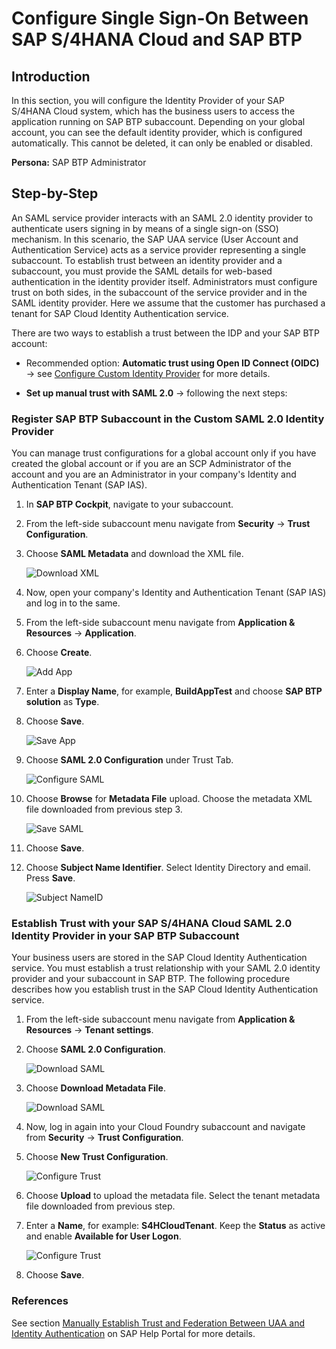 # Configure Single Sign-On Between SAP S/4HANA Cloud and SAP BTP

## Introduction

In this section, you will configure the Identity Provider of your SAP S/4HANA Cloud system, which has the business users to access the application running on SAP BTP subaccount.
Depending on your global account, you can see the default identity provider, which is configured automatically. This cannot be deleted, it can only be enabled or disabled.

**Persona:** SAP BTP Administrator

## Step-by-Step

An SAML service provider interacts with an SAML 2.0 identity provider to authenticate users signing in by means of a single sign-on (SSO) mechanism. In this scenario, the SAP UAA service (User Account and Authentication Service) acts as a service provider representing a single subaccount. To establish trust between an identity provider and a subaccount, you must provide the SAML details for web-based authentication in the identity provider itself. Administrators must configure trust on both sides, in the subaccount of the service provider and in the SAML identity provider. Here we assume that the customer has purchased a tenant for SAP Cloud Identity Authentication service.

There are two ways to establish a trust between the IDP and your SAP BTP account:

* Recommended option: **Automatic trust using Open ID Connect (OIDC)** &rarr; see [Configure Custom Identity Provider](./AutomaticTrust.md) for more details.

* **Set up manual trust with SAML 2.0** &rarr; following the next steps:

### Register SAP BTP Subaccount in the Custom SAML 2.0 Identity Provider

You can manage trust configurations for a global account only if you have created the global account or if you are an SCP Administrator of the account and you are an Administrator in your company's Identity and Authentication Tenant (SAP IAS).

1. In **SAP BTP Cockpit**, navigate to your subaccount.

2. From the left-side subaccount menu navigate from **Security** &rarr; **Trust Configuration**.

3. Choose **SAML Metadata** and download the XML file.

   ![Download XML](./images/CustIDP-SAML.png)

4. Now, open your company's Identity and Authentication Tenant (SAP IAS) and log in to the same.

5. From the left-side subaccount menu navigate from **Application & Resources** &rarr; **Application**.

6. Choose **Create**.

   ![Add App](./images/CustIDP-addApp.png)

7. Enter a **Display Name**, for example, **BuildAppTest** and choose **SAP BTP solution** as **Type**.

8. Choose **Save**.

   ![Save App](./images/CustIDP-saveApp.png)

9. Choose **SAML 2.0 Configuration** under Trust Tab.

    ![Configure SAML](./images/CustIDP-configureSAML.png)

10. Choose **Browse** for **Metadata File** upload. Choose the metadata XML file downloaded from previous step 3.

    ![Save SAML](./images/CustIDP-saveSAML.png)

11. Choose **Save**.

12. Choose **Subject Name Identifier**. Select Identity Directory and email. Press **Save**.

    ![Subject NameID](./images/CustIDP-subjectNameID.png)



### Establish Trust with your SAP S/4HANA Cloud SAML 2.0 Identity Provider in your SAP BTP Subaccount

Your business users are stored in the SAP Cloud Identity Authentication service. You must establish a trust relationship with your SAML 2.0 identity provider and your subaccount in SAP BTP. The following procedure describes how you establish trust in the SAP Cloud Identity Authentication service.

1. From the left-side subaccount menu navigate from **Application & Resources** &rarr; **Tenant settings**.

2. Choose **SAML 2.0 Configuration**.

   ![Download SAML](./images/CustIDP-IAS-SAML.png)

3. Choose **Download Metadata File**.

   ![Download SAML](./images/CustIDP-downloadIAS-SAML.png)

4. Now, log in again into your Cloud Foundry subaccount and navigate from **Security** &rarr; **Trust Configuration**.

5. Choose **New Trust Configuration**.

   ![Configure Trust](./images/CustIDP-configurenewTrust.png)

6. Choose **Upload** to upload the metadata file. Select the tenant metadata file downloaded from previous step.

7. Enter a **Name**, for example: **S4HCloudTenant**. Keep the **Status** as active and enable **Available for User Logon**.

   ![Configure Trust](./images/CustIDP-configurenewTrust1.png)

8. Choose **Save**.


### References

See section [Manually Establish Trust and Federation Between UAA and Identity Authentication](https://help.sap.com/viewer/65de2977205c403bbc107264b8eccf4b/Cloud/en-US/7c6aa87459764b179aeccadccd4f91f3.html) on SAP Help Portal for more details.
